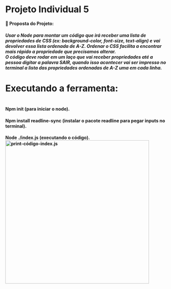 # Projeto Individual 5
 
<strong>📌 Proposta do Projeto:
<h5>Usar o Node para montar um código que irá receber uma lista de propriedades de CSS (ex: background-color, font-size, text-align) e vai devolver essa lista ordenada de A-Z. Ordenar o CSS facilita a encontrar mais rápido a propriedade que precisamos alterar.
<BR/>
O código deve rodar em um laço que vai receber propriedades até a pessoa digitar a palavra SAIR, quando isso acontecer vai ser impresso no terminal a lista das propriedades ordenadas de A-Z uma em cada linha.<H5>

<h1>Executando a ferramenta: <h1>

<h4>Npm init (para iniciar o node).
<h4>Npm install readline-sync (instalar o pacote readline para pegar inputs no terminal).
<h4>Node ./index.js (executando o código).
<img width="450" alt="print-código-index.js" src= "projeto5/print-indexjs.PNG">